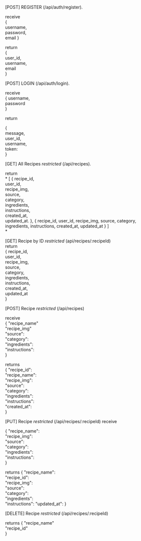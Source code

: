 [POST] REGISTER (/api/auth/register). 

  receive     
{  
  username,  
  password,  
  email
}   

return   
{   
  user_id,  
  username,  
  email   
}

[POST] LOGIN (/api/auth/login). 

  receive  
{
  username,  
  password  
}

return   
  
{  
  message,  
  user_id,  
  username,  
  token:  
}   

[GET] All Recipes *restricted* (/api/recipes). 

return   
*
[
    {
       recipe_id,  
       user_id,  
       recipe_img,  
       source,  
       category,  
       ingredients,  
       instructions,  
       created_at,  
       updated_at. 
    },
    {
       recipe_id,
       user_id,
       recipe_img,
       source,
       category,
       ingredients,
       instructions,
       created_at,
       updated_at
    }
]   
*
  
[GET] Recipe by ID *restricted* (api/recipes/:recipeId)   
return  
 {
   recipe_id,  
   user_id,  
   recipe_img,  
   source,  
   category,  
   ingredients,  
   instructions,  
   created_at,  
   updated_at   
 }

[POST] Recipe *restricted* (/api/recipes)

receive  
{
    "recipe_name"  
    "recipe_img"  
    "source":  
    "category":   
    "ingredients":   
    "instructions":  
}

returns  
{
    "recipe_id":  
    "recipe_name":  
    "recipe_img":   
    "source":  
    "category":   
    "ingredients":   
    "instructions":  
    "created_at":  
}

[PUT] Recipe *restricted* (/api/recipes/:recipeId)
receive 

{
    "recipe_name":  
    "recipe_img":  
    "source":  
    "category":   
    "ingredients":   
    "instructions":  
}

returns
{
    "recipe_name":  
    "recipe_id":  
    "recipe_img":   
    "source":  
    "category":   
    "ingredients":   
    "instructions": 
    "updated_at": 
}


[DELETE] Recipe *restricted* (/api/recipes/:recipeId)

returns
{
  "recipe_name"    
  "recipe_id"   
}
